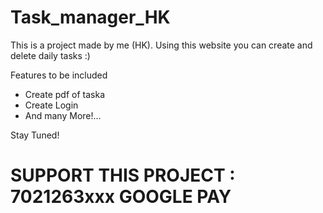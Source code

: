 # Task_manager_HK
<p>
This is a project made by me (HK). Using this website you can create and delete daily tasks :) </p>
Features to be included
<ul>
    <li>Create pdf of taska</li>
    <li>Create Login</li>
    <li>And many More!...</li>
</ul>

<p>Stay Tuned!</p>

<h1>SUPPORT THIS PROJECT : 7021263xxx GOOGLE PAY</h1>